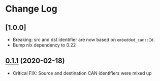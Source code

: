# Change Log
## [1.0.0]
- Breaking: src and dst identifier are now based on `embedded_can::Id`.
- Bump nix dependency to 0.22
## [0.1.1](https://github.com/marcelbuesing/socketcan-isotp/tree/1.0.1) (2020-02-18)
- Critical FIX: Source and destination CAN identifiers were mixed up
